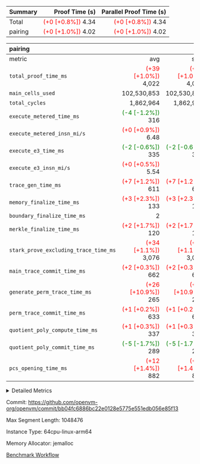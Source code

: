 | Summary | Proof Time (s) | Parallel Proof Time (s) |
|:---|---:|---:|
| Total | <span style='color: red'>(+0 [+0.8%])</span> 4.34 | <span style='color: red'>(+0 [+0.8%])</span> 4.34 |
| pairing | <span style='color: red'>(+0 [+1.0%])</span> 4.02 | <span style='color: red'>(+0 [+1.0%])</span> 4.02 |


| pairing |||||
|:---|---:|---:|---:|---:|
|metric|avg|sum|max|min|
| `total_proof_time_ms ` | <span style='color: red'>(+39 [+1.0%])</span> 4,022 | <span style='color: red'>(+39 [+1.0%])</span> 4,022 | <span style='color: red'>(+39 [+1.0%])</span> 4,022 | <span style='color: red'>(+39 [+1.0%])</span> 4,022 |
| `main_cells_used     ` |  102,530,853 |  102,530,853 |  102,530,853 |  102,530,853 |
| `total_cycles        ` |  1,862,964 |  1,862,964 |  1,862,964 |  1,862,964 |
| `execute_metered_time_ms` | <span style='color: green'>(-4 [-1.2%])</span> 316 | -          | -          | -          |
| `execute_metered_insn_mi/s` | <span style='color: red'>(+0 [+0.9%])</span> 6.48 | -          | <span style='color: red'>(+0 [+0.9%])</span> 6.48 | <span style='color: red'>(+0 [+0.9%])</span> 6.48 |
| `execute_e3_time_ms  ` | <span style='color: green'>(-2 [-0.6%])</span> 335 | <span style='color: green'>(-2 [-0.6%])</span> 335 | <span style='color: green'>(-2 [-0.6%])</span> 335 | <span style='color: green'>(-2 [-0.6%])</span> 335 |
| `execute_e3_insn_mi/s` | <span style='color: red'>(+0 [+0.5%])</span> 5.54 | -          | <span style='color: red'>(+0 [+0.5%])</span> 5.54 | <span style='color: red'>(+0 [+0.5%])</span> 5.54 |
| `trace_gen_time_ms   ` | <span style='color: red'>(+7 [+1.2%])</span> 611 | <span style='color: red'>(+7 [+1.2%])</span> 611 | <span style='color: red'>(+7 [+1.2%])</span> 611 | <span style='color: red'>(+7 [+1.2%])</span> 611 |
| `memory_finalize_time_ms` | <span style='color: red'>(+3 [+2.3%])</span> 133 | <span style='color: red'>(+3 [+2.3%])</span> 133 | <span style='color: red'>(+3 [+2.3%])</span> 133 | <span style='color: red'>(+3 [+2.3%])</span> 133 |
| `boundary_finalize_time_ms` |  2 |  2 |  2 |  2 |
| `merkle_finalize_time_ms` | <span style='color: red'>(+2 [+1.7%])</span> 120 | <span style='color: red'>(+2 [+1.7%])</span> 120 | <span style='color: red'>(+2 [+1.7%])</span> 120 | <span style='color: red'>(+2 [+1.7%])</span> 120 |
| `stark_prove_excluding_trace_time_ms` | <span style='color: red'>(+34 [+1.1%])</span> 3,076 | <span style='color: red'>(+34 [+1.1%])</span> 3,076 | <span style='color: red'>(+34 [+1.1%])</span> 3,076 | <span style='color: red'>(+34 [+1.1%])</span> 3,076 |
| `main_trace_commit_time_ms` | <span style='color: red'>(+2 [+0.3%])</span> 662 | <span style='color: red'>(+2 [+0.3%])</span> 662 | <span style='color: red'>(+2 [+0.3%])</span> 662 | <span style='color: red'>(+2 [+0.3%])</span> 662 |
| `generate_perm_trace_time_ms` | <span style='color: red'>(+26 [+10.9%])</span> 265 | <span style='color: red'>(+26 [+10.9%])</span> 265 | <span style='color: red'>(+26 [+10.9%])</span> 265 | <span style='color: red'>(+26 [+10.9%])</span> 265 |
| `perm_trace_commit_time_ms` | <span style='color: red'>(+1 [+0.2%])</span> 633 | <span style='color: red'>(+1 [+0.2%])</span> 633 | <span style='color: red'>(+1 [+0.2%])</span> 633 | <span style='color: red'>(+1 [+0.2%])</span> 633 |
| `quotient_poly_compute_time_ms` | <span style='color: red'>(+1 [+0.3%])</span> 337 | <span style='color: red'>(+1 [+0.3%])</span> 337 | <span style='color: red'>(+1 [+0.3%])</span> 337 | <span style='color: red'>(+1 [+0.3%])</span> 337 |
| `quotient_poly_commit_time_ms` | <span style='color: green'>(-5 [-1.7%])</span> 289 | <span style='color: green'>(-5 [-1.7%])</span> 289 | <span style='color: green'>(-5 [-1.7%])</span> 289 | <span style='color: green'>(-5 [-1.7%])</span> 289 |
| `pcs_opening_time_ms ` | <span style='color: red'>(+12 [+1.4%])</span> 882 | <span style='color: red'>(+12 [+1.4%])</span> 882 | <span style='color: red'>(+12 [+1.4%])</span> 882 | <span style='color: red'>(+12 [+1.4%])</span> 882 |



<details>
<summary>Detailed Metrics</summary>

|  | keygen_time_ms | commit_exe_time_ms | app proof_time_ms |
| --- | --- | --- |
|  | 1,113 | 10 | 8,622 | 

| group | num_segments | memory_to_vec_partition_time_ms | insns | fri.log_blowup | execute_segment_time_ms | execute_metered_time_ms | execute_metered_insn_mi/s |
| --- | --- | --- | --- | --- | --- | --- | --- |
| pairing | 1 | 23 | 1,862,965 | 1 | 7,889 | 316 | 6.48 | 

| group | air_name | quotient_deg | interactions | constraints |
| --- | --- | --- | --- | --- |
| pairing | AccessAdapterAir<16> | 2 | 5 | 12 | 
| pairing | AccessAdapterAir<2> | 2 | 5 | 12 | 
| pairing | AccessAdapterAir<32> | 2 | 5 | 12 | 
| pairing | AccessAdapterAir<4> | 2 | 5 | 12 | 
| pairing | AccessAdapterAir<8> | 2 | 5 | 12 | 
| pairing | BitwiseOperationLookupAir<8> | 2 | 2 | 4 | 
| pairing | KeccakVmAir | 2 | 321 | 4,513 | 
| pairing | MemoryMerkleAir<8> | 2 | 4 | 39 | 
| pairing | PersistentBoundaryAir<8> | 2 | 3 | 7 | 
| pairing | PhantomAir | 2 | 3 | 5 | 
| pairing | Poseidon2PeripheryAir<BabyBearParameters>, 1> | 2 | 1 | 286 | 
| pairing | ProgramAir | 1 | 1 | 4 | 
| pairing | RangeTupleCheckerAir<2> | 1 | 1 | 4 | 
| pairing | Rv32HintStoreAir | 2 | 18 | 28 | 
| pairing | VariableRangeCheckerAir | 1 | 1 | 4 | 
| pairing | VmAirWrapper<Rv32BaseAluAdapterAir, BaseAluCoreAir<4, 8> | 2 | 20 | 37 | 
| pairing | VmAirWrapper<Rv32BaseAluAdapterAir, LessThanCoreAir<4, 8> | 2 | 18 | 40 | 
| pairing | VmAirWrapper<Rv32BaseAluAdapterAir, ShiftCoreAir<4, 8> | 2 | 24 | 91 | 
| pairing | VmAirWrapper<Rv32BranchAdapterAir, BranchEqualCoreAir<4> | 2 | 11 | 20 | 
| pairing | VmAirWrapper<Rv32BranchAdapterAir, BranchLessThanCoreAir<4, 8> | 2 | 13 | 35 | 
| pairing | VmAirWrapper<Rv32CondRdWriteAdapterAir, Rv32JalLuiCoreAir> | 2 | 10 | 18 | 
| pairing | VmAirWrapper<Rv32IsEqualModAdapterAir<2, 1, 32, 32>, ModularIsEqualCoreAir<32, 4, 8> | 2 | 25 | 225 | 
| pairing | VmAirWrapper<Rv32JalrAdapterAir, Rv32JalrCoreAir> | 2 | 16 | 20 | 
| pairing | VmAirWrapper<Rv32LoadStoreAdapterAir, LoadSignExtendCoreAir<4, 8> | 2 | 18 | 33 | 
| pairing | VmAirWrapper<Rv32LoadStoreAdapterAir, LoadStoreCoreAir<4> | 2 | 17 | 40 | 
| pairing | VmAirWrapper<Rv32MultAdapterAir, DivRemCoreAir<4, 8> | 2 | 25 | 84 | 
| pairing | VmAirWrapper<Rv32MultAdapterAir, MulHCoreAir<4, 8> | 2 | 24 | 31 | 
| pairing | VmAirWrapper<Rv32MultAdapterAir, MultiplicationCoreAir<4, 8> | 2 | 19 | 19 | 
| pairing | VmAirWrapper<Rv32RdWriteAdapterAir, Rv32AuipcCoreAir> | 2 | 12 | 14 | 
| pairing | VmAirWrapper<Rv32VecHeapAdapterAir<1, 2, 2, 32, 32>, FieldExpressionCoreAir> | 2 | 415 | 480 | 
| pairing | VmAirWrapper<Rv32VecHeapAdapterAir<2, 1, 1, 32, 32>, FieldExpressionCoreAir> | 2 | 158 | 190 | 
| pairing | VmAirWrapper<Rv32VecHeapAdapterAir<2, 2, 2, 32, 32>, FieldExpressionCoreAir> | 2 | 428 | 457 | 
| pairing | VmConnectorAir | 2 | 5 | 11 | 

| group | air_name | segment | rows | prep_cols | perm_cols | main_cols | cells |
| --- | --- | --- | --- | --- | --- | --- | --- |
| pairing | AccessAdapterAir<16> | 0 | 262,144 |  | 16 | 25 | 10,747,904 | 
| pairing | AccessAdapterAir<32> | 0 | 131,072 |  | 16 | 41 | 7,471,104 | 
| pairing | AccessAdapterAir<8> | 0 | 524,288 |  | 16 | 17 | 17,301,504 | 
| pairing | BitwiseOperationLookupAir<8> | 0 | 65,536 | 3 | 8 | 2 | 655,360 | 
| pairing | MemoryMerkleAir<8> | 0 | 32,768 |  | 16 | 32 | 1,572,864 | 
| pairing | PersistentBoundaryAir<8> | 0 | 32,768 |  | 12 | 20 | 1,048,576 | 
| pairing | PhantomAir | 0 | 1 |  | 12 | 6 | 18 | 
| pairing | Poseidon2PeripheryAir<BabyBearParameters>, 1> | 0 | 32,768 |  | 8 | 300 | 10,092,544 | 
| pairing | ProgramAir | 0 | 32,768 |  | 8 | 10 | 589,824 | 
| pairing | RangeTupleCheckerAir<2> | 0 | 524,288 | 2 | 8 | 1 | 4,718,592 | 
| pairing | Rv32HintStoreAir | 0 | 256 |  | 44 | 32 | 19,456 | 
| pairing | VariableRangeCheckerAir | 0 | 262,144 | 2 | 8 | 1 | 2,359,296 | 
| pairing | VmAirWrapper<Rv32BaseAluAdapterAir, BaseAluCoreAir<4, 8> | 0 | 1,048,576 |  | 52 | 36 | 92,274,688 | 
| pairing | VmAirWrapper<Rv32BaseAluAdapterAir, LessThanCoreAir<4, 8> | 0 | 65,536 |  | 40 | 37 | 5,046,272 | 
| pairing | VmAirWrapper<Rv32BaseAluAdapterAir, ShiftCoreAir<4, 8> | 0 | 2,048 |  | 52 | 53 | 215,040 | 
| pairing | VmAirWrapper<Rv32BranchAdapterAir, BranchEqualCoreAir<4> | 0 | 262,144 |  | 28 | 26 | 14,155,776 | 
| pairing | VmAirWrapper<Rv32BranchAdapterAir, BranchLessThanCoreAir<4, 8> | 0 | 131,072 |  | 32 | 32 | 8,388,608 | 
| pairing | VmAirWrapper<Rv32CondRdWriteAdapterAir, Rv32JalLuiCoreAir> | 0 | 8,192 |  | 28 | 18 | 376,832 | 
| pairing | VmAirWrapper<Rv32IsEqualModAdapterAir<2, 1, 32, 32>, ModularIsEqualCoreAir<32, 4, 8> | 0 | 32 |  | 56 | 166 | 7,104 | 
| pairing | VmAirWrapper<Rv32JalrAdapterAir, Rv32JalrCoreAir> | 0 | 65,536 |  | 36 | 28 | 4,194,304 | 
| pairing | VmAirWrapper<Rv32LoadStoreAdapterAir, LoadStoreCoreAir<4> | 0 | 1,048,576 |  | 52 | 41 | 97,517,568 | 
| pairing | VmAirWrapper<Rv32MultAdapterAir, MulHCoreAir<4, 8> | 0 | 256 |  | 72 | 39 | 28,416 | 
| pairing | VmAirWrapper<Rv32MultAdapterAir, MultiplicationCoreAir<4, 8> | 0 | 512 |  | 52 | 31 | 42,496 | 
| pairing | VmAirWrapper<Rv32RdWriteAdapterAir, Rv32AuipcCoreAir> | 0 | 32,768 |  | 28 | 20 | 1,572,864 | 
| pairing | VmAirWrapper<Rv32VecHeapAdapterAir<2, 1, 1, 32, 32>, FieldExpressionCoreAir> | 0 | 1,024 |  | 320 | 263 | 596,992 | 
| pairing | VmAirWrapper<Rv32VecHeapAdapterAir<2, 2, 2, 32, 32>, FieldExpressionCoreAir> | 0 | 16,384 |  | 604 | 497 | 18,038,784 | 
| pairing | VmConnectorAir | 0 | 2 | 1 | 16 | 5 | 42 | 

| group | segment | trace_gen_time_ms | total_proof_time_ms | total_cycles | total_cells | stark_prove_excluding_trace_time_ms | quotient_poly_compute_time_ms | quotient_poly_commit_time_ms | prove_segment_time_ms | perm_trace_commit_time_ms | pcs_opening_time_ms | merkle_finalize_time_ms | memory_to_vec_partition_time_ms | memory_finalize_time_ms | main_trace_commit_time_ms | main_cells_used | insns | generate_perm_trace_time_ms | execute_e3_time_ms | execute_e3_insn_mi/s | boundary_finalize_time_ms |
| --- | --- | --- | --- | --- | --- | --- | --- | --- | --- | --- | --- | --- | --- | --- | --- | --- | --- | --- | --- | --- | --- |
| pairing | 0 | 611 | 4,022 | 1,862,964 | 304,931,516 | 3,076 | 337 | 289 | 3,581 | 633 | 882 | 120 | 24 | 133 | 662 | 102,530,853 | 1,862,965 | 265 | 335 | 5.54 | 2 | 

| group | segment | trace_height_constraint | weighted_sum | threshold |
| --- | --- | --- | --- | --- |
| pairing | 0 | 0 | 5,382,342 | 2,013,265,921 | 
| pairing | 0 | 1 | 18,152,512 | 2,013,265,921 | 
| pairing | 0 | 2 | 2,691,171 | 2,013,265,921 | 
| pairing | 0 | 3 | 25,000,068 | 2,013,265,921 | 
| pairing | 0 | 4 | 131,072 | 2,013,265,921 | 
| pairing | 0 | 5 | 65,536 | 2,013,265,921 | 
| pairing | 0 | 6 | 6,016,192 | 2,013,265,921 | 
| pairing | 0 | 7 | 4,096 | 2,013,265,921 | 
| pairing | 0 | 8 | 58,426,029 | 2,013,265,921 | 

</details>


Commit: https://github.com/openvm-org/openvm/commit/bb04fc6886bc22e0128e5775e551edb056e85f13

Max Segment Length: 1048476

Instance Type: 64cpu-linux-arm64

Memory Allocator: jemalloc

[Benchmark Workflow](https://github.com/openvm-org/openvm/actions/runs/16276791524)
